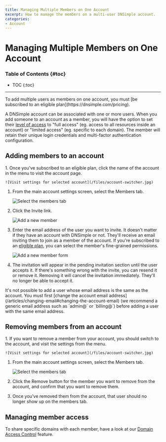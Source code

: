 ```yaml
---
title: Managing Multiple Members on One Account
excerpt: How to manage the members on a multi-user DNSimple account.
categories:
- Account
---
```


# Managing Multiple Members on One Account

### Table of Contents {#toc}

* TOC
{:toc}

---

<info>
To add multiple users as members on one account, you must [be subscribed to an eligible plan](https://dnsimple.com/pricing).
</info>

A DNSimple account can be associated with one or more users. When you add someone to an account as a member, you will have the option to set their [level of access](/domain-access-control) to "full access" (eg. access to all resources inside an account) or "limited access" (eg. specific to each domain). The member will retain their unique login credentials and multi-factor authentication configuration.


## Adding members to an account

<div class="section-steps" markdown="1">
1. Once you've subscribed to an eligible plan, click the name of the account in the menu to visit the account page.

    ![Visit settings for selected account](/files/account-switcher.jpg)

1. From the main account settings screen, select the <label>Members</label> tab.

    ![Select the members tab](/files/add-member-account-link.png)

1. Click the <label>Invite</label> link.

    ![Add a new member](/files/add-member-link-members-screen.png)

1. Enter the email address of the user you want to invite. It doesn't matter if they have an account with DNSimple or not. They'll receive an email inviting them to join as a member of the account. If you're subscribed to an [eligible plan](/articles/domain-access-control), you can select the member's fine-grained permissions.

    ![Add a new member form](/files/add-member-screen.png)

1. The invitation will appear in the pending invitation section until the user accepts it. If there's something wrong with the invite, you can resend it or remove it. Removing it will cancel the invitation immediately. They'll no longer be able to accept it.

</div>

<note>
It's not possible to add a user whose email address is the same as the account. You must first [change the account email address](/articles/changing-email#changing-the-account-email) (we recommend a generic email address such as `admin@` or `billing@`) before adding a user with the same email address.
</note>

## Removing members from an account

<div class="section-steps" markdown="1">
1. If you want to remove a member from your account, you should switch to the account, and visit the settings from the menu.

    ![Visit settings for selected account](/files/account-switcher.jpg)

1. From the main account settings screen, select the <label>Members</label> tab.

    ![Select the members tab](/files/add-member-account-link.png)

1. Click the <label>Remove</label> button for the member you want to remove from the account, and confirm that you want to remove them.

1. Once you've removed them from the account, that user should no longer show up on the members tab.

</div>

## Managing member access

To share specific domains with each member, have a look at our [Domain Access Control](/articles/domain-access-control) feature.
